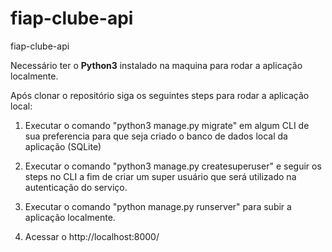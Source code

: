 # fiap-clube-api
 fiap-clube-api

Necessário ter o **Python3** instalado na maquina para rodar a aplicação localmente.

Após clonar o repositório siga os seguintes steps para rodar a aplicação local:

1) Executar o comando "python3 manage.py migrate" em algum CLI de sua preferencia para que seja criado o banco de dados local da aplicação (SQLite)

2) Executar o comando "python3 manage.py createsuperuser" e seguir os steps no CLI a fim de criar um super usuário que será utilizado na autenticação do serviço.

3) Executar o comando "python manage.py runserver" para subir a aplicação localmente.

4) Acessar o http://localhost:8000/
